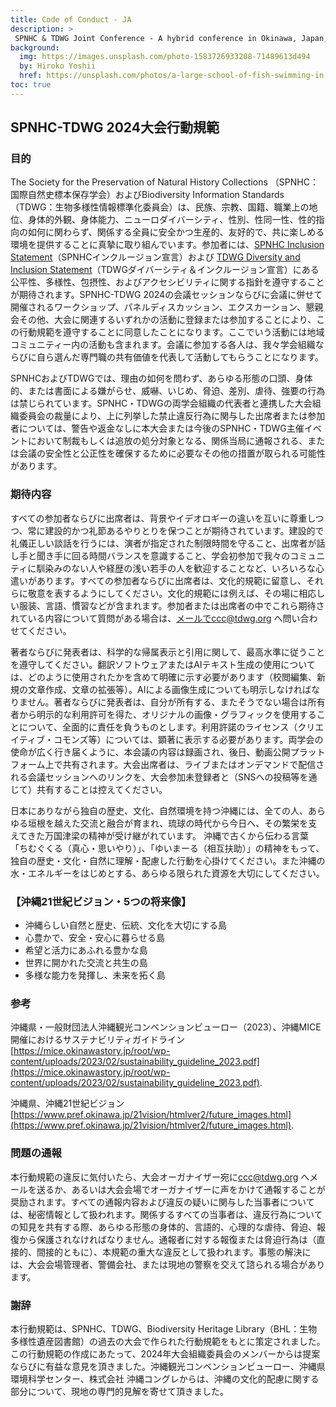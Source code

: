```yaml
---
title: Code of Conduct - JA
description: >
 SPNHC & TDWG Joint Conference - A hybrid conference in Okinawa, Japan, 2-6 September 2024
background:
  img: https://images.unsplash.com/photo-1583726933208-71489613d494
  by: Hiroko Yoshii
  href: https://unsplash.com/photos/a-large-school-of-fish-swimming-in-the-ocean-vYsOa_s3C6g
toc: true
---
```


## SPNHC-TDWG 2024大会行動規範

### 目的

The Society for the Preservation of Natural History Collections （SPNHC：国際自然史標本保存学会）およびBiodiversity Information Standards（TDWG：生物多様性情報標準化委員会）は、民族、宗教、国籍、職業上の地位、身体的外観、身体能力、ニューロダイバーシティ、性別、性同一性、性的指向の如何に関わらず、関係する全員に安全かつ生産的、友好的で、共に楽しめる環境を提供することに真摯に取り組んでいます。参加者には、[SPNHC Inclusion Statement](https://spnhc.org/spnhc-inclusion-statement/)（SPNHCインクルージョン宣言）および [TDWG Diversity and Inclusion Statement](https://www.tdwg.org/about/diversity-inclusion/)（TDWGダイバーシティ＆インクルージョン宣言）にある公平性、多様性、包摂性、およびアクセシビリティに関する指針を遵守することが期待されます。SPNHC-TDWG 2024の会議セッションならびに会議に併せて開催されるワークショップ、パネルディスカッション、エクスカーション、懇親会その他、大会に関連するいずれかの活動に登録または参加することにより、この行動規範を遵守することに同意したことになります。ここでいう活動には地域コミュニティー内の活動も含まれます。会議に参加する各人は、我々学会組織ならびに自ら選んだ専門職の共有価値を代表して活動してもらうことになります。

SPNHCおよびTDWGでは、理由の如何を問わず、あらゆる形態の口頭、身体的、または書面による嫌がらせ、威嚇、いじめ、脅迫、差別、虐待、強要の行為は禁じられています。SPNHC・TDWGの両学会組織の代表者と連携した大会組織委員会の裁量により、上に列挙した禁止違反行為に関与した出席者または参加者については、警告や返金なしに本大会または今後のSPNHC・TDWG主催イベントにおいて制裁もしくは追放の処分対象となる、関係当局に通報される、または会議の安全性と公正性を確保するために必要なその他の措置が取られる可能性があります。

### 期待内容

すべての参加者ならびに出席者は、背景やイデオロギーの違いを互いに尊重しつつ、常に建設的かつ礼節あるやりとりを保つことが期待されています。建設的で礼儀正しい談話を行うには、演者が指定された制限時間を守ること、出席者が話し手と聞き手に回る時間バランスを意識すること、学会初参加で我々のコミュニティに馴染みのない人や経歴の浅い若手の人を歓迎することなど、いろいろな心遣いがあります。すべての参加者ならびに出席者は、文化的規範に留意し、それらに敬意を表するようにしてください。文化的規範には例えば、その場に相応しい服装、言語、慣習などが含まれます。参加者または出席者の中でこれら期待されている内容について質問がある場合は、メールでccc@tdwg.org へ問い合わせてください。

著者ならびに発表者は、科学的な帰属表示と引用に関して、最高水準に従うことを遵守してください。翻訳ソフトウェアまたはAIテキスト生成の使用については、どのように使用されたかを含めて明確に示す必要があります（校閲編集、新規の文章作成、文章の拡張等）。AIによる画像生成についても明示しなければなりません。著者ならびに発表者は、自分が所有する、またそうでない場合は所有者から明示的な利用許可を得た、オリジナルの画像・グラフィックを使用することについて、全面的に責任を負うものとします。利用許諾のライセンス（クリエイティブ・コモンズ等）については、顕著に表示する必要があります。両学会の使命が広く行き届くように、本会議の内容は録画され、後日、動画公開プラットフォーム上で共有されます。大会出席者は、ライブまたはオンデマンドで配信される会議セッションへのリンクを、大会参加未登録者と（SNSへの投稿等を通じて）共有することは控えてください。


日本にありながら独自の歴史、文化、自然環境を持つ沖縄には、全ての人、あらゆる垣根を越えた交流と融合が育まれ、琉球の時代から今日へ、その繁栄を支えてきた万国津梁の精神が受け継がれています。
沖縄で古くから伝わる言葉「ちむぐくる（真心・思いやり）」、「ゆいまーる（相互扶助）」の精神をもって、独自の歴史・文化・自然に理解・配慮した行動を心掛けてください。また沖縄の水・エネルギーをはじめとする、あらゆる限られた資源を大切にしてください。

### 【沖縄21世紀ビジョン・5つの将来像】

- 沖縄らしい自然と歴史、伝統、文化を大切にする島
- 心豊かで、安全・安心に暮らせる島
- 希望と活力にあふれる豊かな島
- 世界に開かれた交流と共生の島
- 多様な能力を発揮し、未来を拓く島

### 参考

沖縄県・一般財団法人沖縄観光コンベンションビューロー（2023）、沖縄MICE 開催におけるサステナビリティガイドライン
[https://mice.okinawastory.jp/root/wp-content/uploads/2023/02/sustainability_guideline_2023.pdf](https://mice.okinawastory.jp/root/wp-content/uploads/2023/02/sustainability_guideline_2023.pdf).

沖縄県、沖縄21世紀ビジョン
[https://www.pref.okinawa.jp/21vision/htmlver2/future_images.html](https://www.pref.okinawa.jp/21vision/htmlver2/future_images.html).
 
### 問題の通報

本行動規範の違反に気付いたら、大会オーガナイザー宛に[ccc@tdwg.org](mailto:ccc@tdwg.org) へメールを送るか、あるいは大会会場でオーガナイザーに声をかけて通報することが奨励されます。すべての通報内容および違反の疑いに関与した当事者については、秘密情報として扱われます。関係するすべての当事者は、違反行為についての知見を共有する際、あらゆる形態の身体的、言語的、心理的な虐待、脅迫、報復から保護されなければなりません。通報者に対する報復または脅迫行為は（直接的、間接的ともに）、本規範の重大な違反として扱われます。事態の解決には、大会会場管理者、警備会社、または現地の警察を交えて諮られる場合があります。

### 謝辞

本行動規範は、SPNHC、TDWG、Biodiversity Heritage Library（BHL：生物多様性遺産図書館）の過去の大会で作られた行動規範をもとに策定されました。この行動規範の作成にあたって、2024年大会組織委員会のメンバーからは提案ならびに有益な意見を頂きました。沖縄観光コンベンションビューロー、沖縄県環境科学センター、株式会社 沖縄コングレからは、沖縄の文化的配慮に関する部分について、現地の専門的見解を寄せて頂きました。

